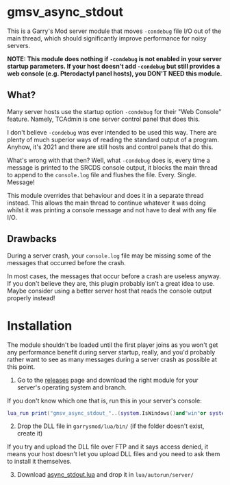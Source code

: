 # gmsv_async_stdout

This is a Garry's Mod server module that moves `-condebug` file I/O out of the main thread, which should significantly improve performance for noisy servers.

**NOTE: This module does nothing if `-condebug` is not enabled in your server startup parameters. If your host doesn't add `-condebug` but still provides a web console (e.g. Pterodactyl panel hosts), you DON'T NEED this module.**

## What?

Many server hosts use the startup option `-condebug` for their "Web Console" feature. Namely, TCAdmin is one server control panel that does this.

I don't believe `-condebug` was ever intended to be used this way. There are plenty of much superior ways of reading the standard output of a program. Anyhow, it's 2021 and there are still hosts and control panels that do this.

What's wrong with that then? Well, what `-condebug` does is, every time a message is printed to the SRCDS console output, it blocks the main thread to append to the `console.log` file and flushes the file. Every. Single. Message!

This module overrides that behaviour and does it in a separate thread instead. This allows the main thread to continue whatever it was doing whilst it was printing a console message and not have to deal with any file I/O.

## Drawbacks

During a server crash, your `console.log` file may be missing some of the messages that occurred before the crash.

In most cases, the messages that occur before a crash are useless anyway. If you don't believe they are, this plugin probably isn't a great idea to use. Maybe consider using a better server host that reads the console output properly instead!

# Installation

The module shouldn't be loaded until the first player joins as you won't get any performance benefit during server startup, really, and you'd probably rather want to see as many messages during a server crash as possible at this point.

1. Go to the [releases](https://github.com/WilliamVenner/gmsv_async_stdout/releases) page and download the right module for your server's operating system and branch.

If you don't know which one that is, run this in your server's console:

```lua
lua_run print("gmsv_async_stdout_"..(system.IsWindows()and"win"or system.IsLinux()and"linux"or"UNSUPPORTED")..(jit.arch=="x64"and"64"or(system.IsLinux()and""or"32"))..".dll")
```

2. Drop the DLL file in `garrysmod/lua/bin/` (if the folder doesn't exist, create it)

If you try and upload the DLL file over FTP and it says access denied, it means your host doesn't let you upload DLL files and you need to ask them to install it themselves.

3. Download [async_stdout.lua](https://raw.githubusercontent.com/WilliamVenner/gmsv_async_stdout/master/src/async_stdout.lua) and drop it in `lua/autorun/server/`
